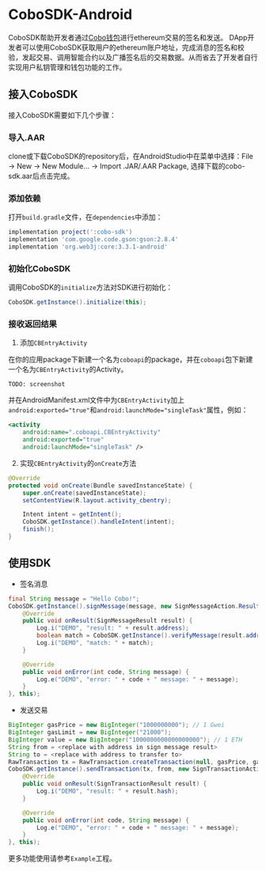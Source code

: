 

# CoboSDK-Android
CoboSDK帮助开发者通过[Cobo钱包](https://cobo.com/)进行ethereum交易的签名和发送。
DApp开发者可以使用CoboSDK获取用户的ethereum账户地址，完成消息的签名和校验，发起交易、调用智能合约以及广播签名后的交易数据。从而省去了开发者自行实现用户私钥管理和钱包功能的工作。

## 接入CoboSDK
接入CoboSDK需要如下几个步骤：
### 导入.AAR
clone或下载CoboSDK的repository后，在AndroidStudio中在菜单中选择：File -> New -> New Module... -> Import .JAR/.AAR Package, 选择下载的cobo-sdk.aar后点击完成。
### 添加依赖
打开```build.gradle```文件，在```dependencies```中添加：
```groovy
implementation project(':cobo-sdk')
implementation 'com.google.code.gson:gson:2.8.4'
implementation 'org.web3j:core:3.3.1-android'
```
### 初始化CoboSDK
调用CoboSDK的```initialize```方法对SDK进行初始化：
```java
CoboSDK.getInstance().initialize(this);
```
### 接收返回结果
 1. 添加`CBEntryActivity`

在你的应用package下新建一个名为`coboapi`的package，并在`coboapi`包下新建一个名为`CBEntryActivity`的Activity。
```
TODO: screenshot
```
并在AndroidManifest.xml文件中为```CBEntryActivity```加上```android:exported="true"```和```android:launchMode="singleTask"```属性，例如：
```xml
<activity
    android:name=".coboapi.CBEntryActivity"
    android:exported="true"
    android:launchMode="singleTask" />
```

 2. 实现`CBEntryActivity`的`onCreate`方法
```java
@Override  
protected void onCreate(Bundle savedInstanceState) {
    super.onCreate(savedInstanceState);
    setContentView(R.layout.activity_cbentry);

    Intent intent = getIntent();
    CoboSDK.getInstance().handleIntent(intent);
    finish();
}
```
## 使用SDK
 - 签名消息
```java
final String message = "Hello Cobo!";
CoboSDK.getInstance().signMessage(message, new SignMessageAction.ResultHandler() {
    @Override
    public void onResult(SignMessageResult result) {
        Log.i("DEMO", "result: " + result.address);
        boolean match = CoboSDK.getInstance().verifyMessage(result.address, result.signature, message);
        Log.i("DEMO", "match: " + match);
    }

    @Override
    public void onError(int code, String message) {
        Log.e("DEMO", "error: " + code + " message: " + message);
    }
}, this);
```
 - 发送交易
```java
BigInteger gasPrice = new BigInteger("1000000000"); // 1 Gwei
BigInteger gasLimit = new BigInteger("21000");
BigInteger value = new BigInteger("1000000000000000000"); // 1 ETH
String from = <replace with address in sign message result>
String to = <replace with address to transfer to>
RawTransaction tx = RawTransaction.createTransaction(null, gasPrice, gasLimit, to, value, null);
CoboSDK.getInstance().sendTransaction(tx, from, new SignTransactionAction.ResultHandler() {
    @Override
    public void onResult(SignTransactionResult result) {
        Log.i("DEMO", "result: " + result.hash);
    }

    @Override
    public void onError(int code, String message) {
        Log.e("DEMO", "error: " + code + " message: " + message);
    }
}, this);
```
更多功能使用请参考```Example```工程。